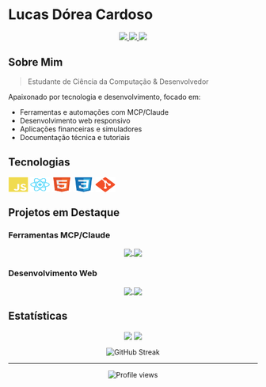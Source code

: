 # Lucas Dórea Cardoso

<div align="center">
  <p align="center">
    <a href="https://linkedin.com/in/lucas-dórea-cardoso-771833112">
      <img src="https://img.shields.io/badge/LinkedIn-0077B5?style=for-the-badge&logo=linkedin&logoColor=white" />
    </a>
    <a href="mailto:lucasdorea.c@outlook.com">
      <img src="https://img.shields.io/badge/Microsoft_Outlook-0078D4?style=for-the-badge&logo=microsoft-outlook&logoColor=white" />
    </a>
    <a href="https://lucasdoreac.github.io">
      <img src="https://img.shields.io/badge/Portfolio-255E63?style=for-the-badge&logo=About.me&logoColor=white" />
    </a>
  </p>
</div>

## Sobre Mim

> Estudante de Ciência da Computação & Desenvolvedor

Apaixonado por tecnologia e desenvolvimento, focado em:
- Ferramentas e automações com MCP/Claude
- Desenvolvimento web responsivo
- Aplicações financeiras e simuladores
- Documentação técnica e tutoriais

## Tecnologias

<div style="display: inline_block">
  <img align="center" alt="JavaScript" height="30" width="40" src="https://raw.githubusercontent.com/devicons/devicon/master/icons/javascript/javascript-plain.svg">
  <img align="center" alt="React" height="30" width="40" src="https://raw.githubusercontent.com/devicons/devicon/master/icons/react/react-original.svg">
  <img align="center" alt="HTML" height="30" width="40" src="https://raw.githubusercontent.com/devicons/devicon/master/icons/html5/html5-original.svg">
  <img align="center" alt="CSS" height="30" width="40" src="https://raw.githubusercontent.com/devicons/devicon/master/icons/css3/css3-original.svg">
  <img align="center" alt="Git" height="30" width="40" src="https://raw.githubusercontent.com/devicons/devicon/master/icons/git/git-original.svg">
</div>

## Projetos em Destaque

### Ferramentas MCP/Claude
<div align="center">
  <a href="https://github.com/Lucasdoreac/claude-mcp-toolkit">
    <img align="center" src="https://awesome-github-stats.azurewebsites.net/user-stats/lucasdoreac/repo=claude-mcp-toolkit&cardType=level&theme=dracula" />
  </a>
  <a href="https://github.com/Lucasdoreac/mcp-continuity-tool">
    <img align="center" src="https://awesome-github-stats.azurewebsites.net/user-stats/lucasdoreac/repo=mcp-continuity-tool&cardType=level&theme=dracula" />
  </a>
</div>

### Desenvolvimento Web
<div align="center">
  <a href="https://github.com/Lucasdoreac/lucasdoreac.github.io">
    <img align="center" src="https://awesome-github-stats.azurewebsites.net/user-stats/lucasdoreac/repo=lucasdoreac.github.io&cardType=level&theme=dracula" />
  </a>
  <a href="https://github.com/Lucasdoreac/MCP-Calculadoras">
    <img align="center" src="https://awesome-github-stats.azurewebsites.net/user-stats/lucasdoreac/repo=MCP-Calculadoras&cardType=level&theme=dracula" />
  </a>
</div>

## Estatísticas

<div align="center">
  <img align="center" src="https://awesome-github-stats.azurewebsites.net/user-stats/lucasdoreac?theme=dracula&cardType=github" />
  <img align="center" src="https://awesome-github-stats.azurewebsites.net/user-stats/lucasdoreac?theme=dracula&cardType=languages" />
</div>

<p align="center">
  <img align="center" src="https://streak-stats.demolab.com/?user=lucasdoreac&theme=dracula" alt="GitHub Streak"/>
</p>

---

<div align="center">
  <img src="https://komarev.com/ghpvc/?username=Lucasdoreac&color=blueviolet&style=for-the-badge" alt="Profile views"/>
</div>